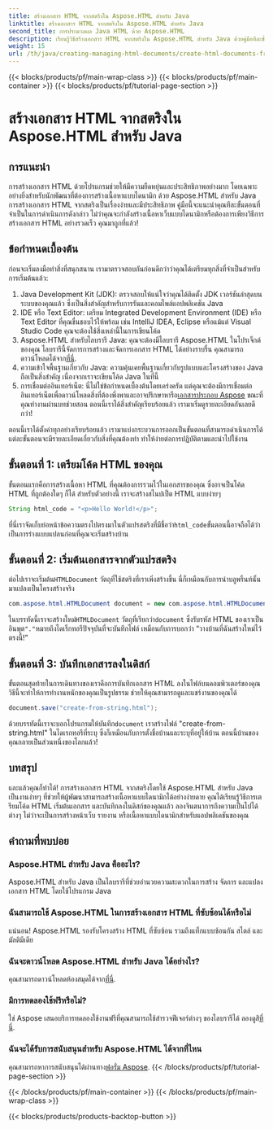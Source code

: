 ```yaml
---
title: สร้างเอกสาร HTML จากสตริงใน Aspose.HTML สำหรับ Java
linktitle: สร้างเอกสาร HTML จากสตริงใน Aspose.HTML สำหรับ Java
second_title: การประมวลผล Java HTML ด้วย Aspose.HTML
description: เรียนรู้วิธีสร้างเอกสาร HTML จากสตริงใน Aspose.HTML สำหรับ Java ด้วยคู่มือทีละขั้นตอนนี้
weight: 15
url: /th/java/creating-managing-html-documents/create-html-documents-from-string/
---
```


{{< blocks/products/pf/main-wrap-class >}}
{{< blocks/products/pf/main-container >}}
{{< blocks/products/pf/tutorial-page-section >}}

# สร้างเอกสาร HTML จากสตริงใน Aspose.HTML สำหรับ Java

## การแนะนำ
การสร้างเอกสาร HTML ด้วยโปรแกรมช่วยให้มีความยืดหยุ่นและประสิทธิภาพอย่างมาก โดยเฉพาะอย่างยิ่งสำหรับนักพัฒนาที่ต้องการสร้างเนื้อหาแบบไดนามิก ด้วย Aspose.HTML สำหรับ Java การสร้างเอกสาร HTML จากสตริงเป็นเรื่องง่ายและมีประสิทธิภาพ คู่มือนี้จะแนะนำคุณทีละขั้นตอนที่จำเป็นในการดำเนินการดังกล่าว ไม่ว่าคุณจะกำลังสร้างเนื้อหาเว็บแบบไดนามิกหรือต้องการเพียงวิธีการสร้างเอกสาร HTML อย่างรวดเร็ว คุณมาถูกที่แล้ว!
## ข้อกำหนดเบื้องต้น
ก่อนจะเริ่มลงมือทำสิ่งที่สนุกสนาน เรามาตรวจสอบกันก่อนดีกว่าว่าคุณได้เตรียมทุกสิ่งที่จำเป็นสำหรับการเริ่มต้นแล้ว:
1. Java Development Kit (JDK): ตรวจสอบให้แน่ใจว่าคุณได้ติดตั้ง JDK เวอร์ชันล่าสุดบนระบบของคุณแล้ว ซึ่งเป็นสิ่งสำคัญสำหรับการรันและคอมไพล์แอปพลิเคชัน Java
2. IDE หรือ Text Editor: เตรียม Integrated Development Environment (IDE) หรือ Text Editor ที่คุณชื่นชอบไว้ให้พร้อม เช่น IntelliJ IDEA, Eclipse หรือแม้แต่ Visual Studio Code คุณจะต้องใช้สิ่งเหล่านี้ในการเขียนโค้ด
3.  Aspose.HTML สำหรับไลบรารี Java: คุณจะต้องมีไลบรารี Aspose.HTML ในโปรเจ็กต์ของคุณ ไลบรารีนี้จัดการการสร้างและจัดการเอกสาร HTML ได้อย่างราบรื่น คุณสามารถดาวน์โหลดได้จาก[ที่นี่](https://releases.aspose.com/html/java/).
4. ความเข้าใจพื้นฐานเกี่ยวกับ Java: ความคุ้นเคยพื้นฐานเกี่ยวกับรูปแบบและโครงสร้างของ Java ถือเป็นสิ่งสำคัญ เนื่องจากเราจะเขียนโค้ด Java ในที่นี้
5.  การเชื่อมต่ออินเทอร์เน็ต: นี่ไม่ใช่ข้อกำหนดเบื้องต้นโดยเคร่งครัด แต่คุณจะต้องมีการเชื่อมต่ออินเทอร์เน็ตเพื่อดาวน์โหลดสิ่งที่ต้องพึ่งพาและอาจปรึกษาหารือ[เอกสารประกอบ Aspose](https://reference.aspose.com/html/java/) ขณะที่คุณทำงานผ่านบทช่วยสอน
ตอนนี้เราได้สิ่งสำคัญเรียบร้อยแล้ว เรามาเริ่มดูรายละเอียดกันเลยดีกว่า!

ตอนนี้เราได้ตั้งค่าทุกอย่างเรียบร้อยแล้ว เรามาแบ่งกระบวนการออกเป็นขั้นตอนที่สามารถดำเนินการได้ แต่ละขั้นตอนจะมีรายละเอียดเกี่ยวกับสิ่งที่คุณต้องทำ ทำให้ง่ายต่อการปฏิบัติตามและนำไปใช้งาน
## ขั้นตอนที่ 1: เตรียมโค้ด HTML ของคุณ

ขั้นตอนแรกคือการสร้างเนื้อหา HTML ที่คุณต้องการรวมไว้ในเอกสารของคุณ ซึ่งอาจเป็นโค้ด HTML ที่ถูกต้องใดๆ ก็ได้ สำหรับตัวอย่างนี้ เราจะสร้างสไนปเป็ต HTML แบบง่ายๆ
```java
String html_code = "<p>Hello World!</p>";
```
 ที่นี่เราจัดเก็บย่อหน้าข้อความตรงไปตรงมาในตัวแปรสตริงที่มีชื่อว่า`html_code`ขั้นตอนนี้อาจถือได้ว่าเป็นการร่างแบบแปลนก่อนที่คุณจะเริ่มสร้างบ้าน
## ขั้นตอนที่ 2: เริ่มต้นเอกสารจากตัวแปรสตริง

 ต่อไปเราจะเริ่มต้น`HTMLDocument` วัตถุที่ใช้สตริงที่เราเพิ่งสร้างขึ้น นี่ก็เหมือนกับการนำบลูพริ้นท์นั้นมาแปลงเป็นโครงสร้างจริง
```java
com.aspose.html.HTMLDocument document = new com.aspose.html.HTMLDocument(html_code, ".");
```
 ในบรรทัดนี้เราจะสร้างใหม่`HTMLDocument` วัตถุที่เรียกว่า`document` ซึ่งรับรหัส HTML ของเราเป็นอินพุต`"."`หมายถึงไดเร็กทอรีปัจจุบันที่จะบันทึกไฟล์ เหมือนกับการบอกว่า “วางบ้านที่ฉันสร้างใหม่ไว้ตรงนี้!”
## ขั้นตอนที่ 3: บันทึกเอกสารลงในดิสก์

ขั้นตอนสุดท้ายในการเดินทางของเราคือการบันทึกเอกสาร HTML ลงในไฟล์บนคอมพิวเตอร์ของคุณ วิธีนี้จะทำให้การทำงานหนักของคุณเป็นรูปธรรม ช่วยให้คุณสามารถดูและแชร์งานของคุณได้
```java
document.save("create-from-string.html");
```
 ด้วยบรรทัดนี้เราจะบอกโปรแกรมให้บันทึก`document` เราสร้างไฟล์ "create-from-string.html" ในไดเรกทอรีที่ระบุ ซึ่งก็เหมือนกับการตั้งชื่อบ้านและระบุที่อยู่ให้บ้าน ตอนนี้บ้านของคุณกลายเป็นส่วนหนึ่งของโลกแล้ว!
## บทสรุป
และแล้วคุณก็ทำได้! การสร้างเอกสาร HTML จากสตริงโดยใช้ Aspose.HTML สำหรับ Java เป็นงานง่ายๆ ที่ช่วยให้ผู้พัฒนาสามารถสร้างเนื้อหาแบบไดนามิกได้อย่างง่ายดาย คุณได้เรียนรู้วิธีการเตรียมโค้ด HTML เริ่มต้นเอกสาร และบันทึกลงในดิสก์ของคุณแล้ว ลองจินตนาการถึงความเป็นไปได้ต่างๆ ไม่ว่าจะเป็นการสร้างหน้าเว็บ รายงาน หรือเนื้อหาแบบไดนามิกสำหรับแอปพลิเคชันของคุณ
## คำถามที่พบบ่อย
### Aspose.HTML สำหรับ Java คืออะไร?
Aspose.HTML สำหรับ Java เป็นไลบรารีที่ช่วยอำนวยความสะดวกในการสร้าง จัดการ และแปลงเอกสาร HTML โดยใช้โปรแกรม Java
### ฉันสามารถใช้ Aspose.HTML ในการสร้างเอกสาร HTML ที่ซับซ้อนได้หรือไม่
แน่นอน! Aspose.HTML รองรับโครงสร้าง HTML ที่ซับซ้อน รวมถึงแท็กแบบซ้อนกัน สไตล์ และมัลติมีเดีย
### ฉันจะดาวน์โหลด Aspose.HTML สำหรับ Java ได้อย่างไร?
 คุณสามารถดาวน์โหลดห้องสมุดได้จาก[ที่นี่](https://releases.aspose.com/html/java/).
### มีการทดลองใช้ฟรีหรือไม่?
 ใช่ Aspose เสนอบริการทดลองใช้งานฟรีที่คุณสามารถใช้สำรวจฟีเจอร์ต่างๆ ของไลบรารีได้ ลองดูสิ[ที่นี่](https://releases.aspose.com/).
### ฉันจะได้รับการสนับสนุนสำหรับ Aspose.HTML ได้จากที่ไหน
 คุณสามารถหาการสนับสนุนได้ผ่านทาง[ฟอรั่ม Aspose](https://forum.aspose.com/c/html/29).
{{< /blocks/products/pf/tutorial-page-section >}}

{{< /blocks/products/pf/main-container >}}
{{< /blocks/products/pf/main-wrap-class >}}

{{< blocks/products/products-backtop-button >}}
